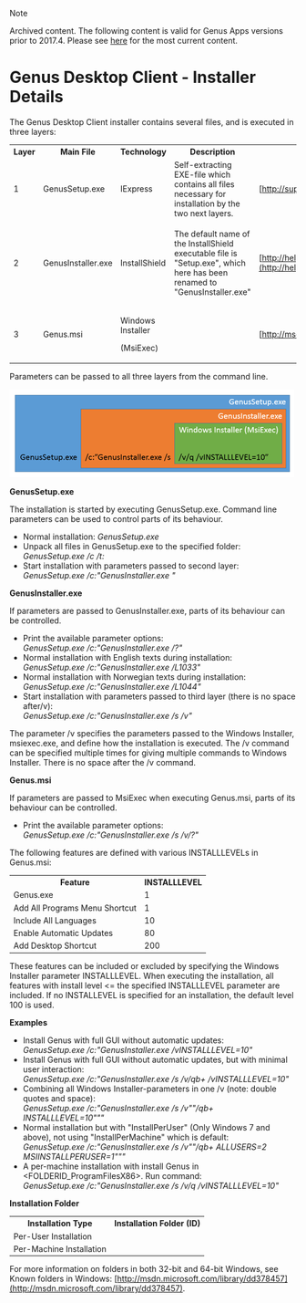 > [!NOTE]
> Archived content. The following content is valid for Genus Apps versions prior to 2017.4. Please see [here](../install-genus-desktop.md) for the most current content.

# Genus Desktop Client - Installer Details

The Genus Desktop Client installer contains several files, and is executed in three layers:

<table style="WIDTH: 100%">

<tbody>

<tr>

<th>Layer</th>

<th>Main File</th>

<th>Technology</th>

<th>Description</th>

<th>Command Line Parameters</th>

</tr>

<tr>

<td>1</td>

<td>GenusSetup.exe</td>

<td>IExpress</td>

<td>Self-extracting EXE-file which contains all files necessary for installation by the two next layers.</td>

<td>

[http://support.microsoft.com/kb/197147](http://support.microsoft.com/kb/197147)

</td>

</tr>

<tr>

<td>2</td>

<td>

GenusInstaller.exe

</td>

<td>InstallShield</td>

<td>

The default name of the InstallShield executable file is "Setup.exe", which here has been renamed to "GenusInstaller.exe"

</td>

<td>

[http://helpnet.flexerasoftware.com/installshield20helplib/Content/helplibrary/IHelpSetup_EXECmdLine.htm](http://helpnet.flexerasoftware.com/installshield20helplib/Content/helplibrary/IHelpSetup_EXECmdLine.htm)

</td>

</tr>

<tr>

<td>3</td>

<td>

Genus.msi

</td>

<td>

Windows Installer

(MsiExec)

</td>

<td></td>

<td>

[http://msdn.microsoft.com/library/aa367988](http://msdn.microsoft.com/library/aa367988)

</td>

</tr>

</tbody>

</table>

Parameters can be passed to all three layers from the command line.

![ID70039CC1E68842B6.png](media/ID70039CC1E68842B6.png)

**GenusSetup.exe**  

The installation is started by executing GenusSetup.exe. Command line parameters can be used to control parts of its behaviour.

*   Normal installation:  <span style="FONT-STYLE: italic">GenusSetup.exe
*   Unpack all files in GenusSetup.exe to the specified folder:  <span style="FONT-STYLE: italic">GenusSetup.exe /c /t:<FolderPath>
*   Start installation with parameters passed to second layer:  <span style="FONT-STYLE: italic">GenusSetup.exe /c:"GenusInstaller.exe <InstallShield Setup.exe Command Line Parameters>"

**GenusInstaller.exe**

If parameters are passed to GenusInstaller.exe, parts of its behaviour can be controlled.

*   Print the available parameter options:  
    <span style="FONT-STYLE: italic">GenusSetup.exe /c:"GenusInstaller.exe /?"
*   Normal installation with English texts during installation:  
    <span style="FONT-STYLE: italic">GenusSetup.exe /c:"GenusInstaller.exe /L1033"
*   Normal installation with Norwegian texts during installation:  
    <span style="FONT-STYLE: italic">GenusSetup.exe /c:"GenusInstaller.exe /L1044"
*   Start installation with parameters passed to third layer (there is no space after/v):  
    <span style="FONT-STYLE: italic">GenusSetup.exe /c:"GenusInstaller.exe /s /v<Windows Installer Command Line Parameters>"

The parameter /v specifies the parameters passed to the Windows Installer, msiexec.exe, and define how the installation is executed. The /v command can be specified multiple times for giving multiple commands to Windows Installer. There is no space after the /v command.  

**Genus.msi**

If parameters are passed to MsiExec when executing Genus.msi, parts of its behaviour can be controlled.

*   Print the available parameter options:  
    <span style="FONT-STYLE: italic">GenusSetup.exe /c:"GenusInstaller.exe /s /v/?"

The following features are defined with various INSTALLLEVELs in Genus.msi:

<table style="WIDTH: 100%">

<tbody>

<tr>

<th>Feature</th>

<th>INSTALLLEVEL</th>

</tr>

<tr>

<td>Genus.exe</td>

<td>1</td>

</tr>

<tr>

<td>Add All Programs Menu Shortcut</td>

<td>1</td>

</tr>

<tr>

<td>Include All Languages</td>

<td>10</td>

</tr>

<tr>

<td>Enable Automatic Updates</td>

<td>80</td>

</tr>

<tr>

<td>Add Desktop Shortcut</td>

<td>200</td>

</tr>

</tbody>

</table>

These features can be included or excluded by specifying the Windows Installer parameter INSTALLLEVEL. When executing the installation, all features with install level <= the specified INSTALLLEVEL parameter are included. If no INSTALLEVEL is specified for an installation, the default level 100 is used.

**Examples**

*   Install Genus with full GUI without automatic updates:  
    <span style="FONT-STYLE: italic">GenusSetup.exe /c:"GenusInstaller.exe /vINSTALLLEVEL=10"
*   Install Genus with full GUI without automatic updates, but with minimal user interaction:  
    <span style="FONT-STYLE: italic">GenusSetup.exe /c:"GenusInstaller.exe /s /v/qb+ /vINSTALLLEVEL=10"
*   Combining all Windows Installer-parameters in one /v (note: double quotes and space):  
    <span style="FONT-STYLE: italic">GenusSetup.exe /c:"GenusInstaller.exe /s /v""/qb+ INSTALLLEVEL=10"""
*   Normal installation but with "InstallPerUser" (Only Windows 7 and above), not using "InstallPerMachine" which is default:  
    <span style="FONT-STYLE: italic">GenusSetup.exe /c:"GenusInstaller.exe /s /v""/qb+ ALLUSERS=2 MSIINSTALLPERUSER=1"""
*   A per-machine installation with install Genus in <FOLDERID_ProgramFilesX86>. Run command:  
    <span style="FONT-STYLE: italic">GenusSetup.exe /c:"GenusInstaller.exe /s /v/q /vINSTALLLEVEL=10"

**Installation Folder**

<table style="WIDTH: 100%">

<tbody>

<tr>

<th>Installation Type</th>

<th>Installation Folder (ID)</th>

</tr>

<tr>

<td>Per-User Installation</td>

<td><FOLDERID_UserProgramFiles></td>

</tr>

<tr>

<td>Per-Machine Installation</td>

<td><FOLDERID_ProgramFilesX86></td>

</tr>

</tbody>

</table>

For more information on folders in both 32-bit and 64-bit Windows, see Known folders in Windows: [http://msdn.microsoft.com/library/dd378457](http://msdn.microsoft.com/library/dd378457).
